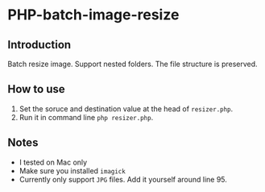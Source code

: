 # PHP-batch-image-resize

## Introduction
Batch resize image. Support nested folders. The file structure is preserved.

## How to use
1. Set the soruce and destination value at the head of `resizer.php`.
2. Run it in command line `php resizer.php`.

## Notes
- I tested on Mac only
- Make sure you installed `imagick`
- Currently only support `JPG` files. Add it yourself around line 95.
